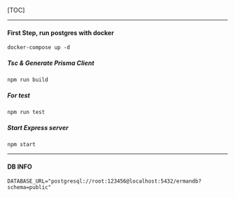[TOC]


------------

#### First Step, run postgres with docker

    docker-compose up -d

##### Tsc & Generate Prisma Client

    npm run build

##### For test

    npm run test

##### Start Express server

    npm start

------------

#### DB INFO

    DATABASE_URL="postgresql://root:123456@localhost:5432/ermandb?schema=public"

    